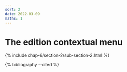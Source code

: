 ```yaml
---
sort: 2
date: 2022-03-09
maths: 1
---
```


# The edition contextual menu

{% include chap-6/section-2/sub-section-2.html %}

{% bibliography --cited %}

